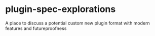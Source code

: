 # plugin-spec-explorations
A place to discuss a potential custom new plugin format with modern features and futureproofness
